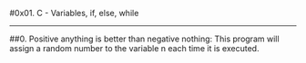 #0x01. C - Variables, if, else, while
***
##0. Positive anything is better than negative nothing: This program will assign a random number to the variable n each time it is executed. 